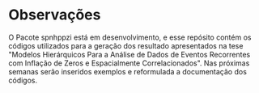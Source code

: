 # Observações

O Pacote spnhppzi está em desenvolvimento, e esse repósito contém os códigos utilizados para a geração dos resultado apresentados na tese "Modelos Hierárquicos Para a Análise de Dados de Eventos Recorrentes com Inflação de Zeros e Espacialmente Correlacionados".
Nas próximas semanas serão inseridos exemplos e reformulada a documentação dos códigos.


